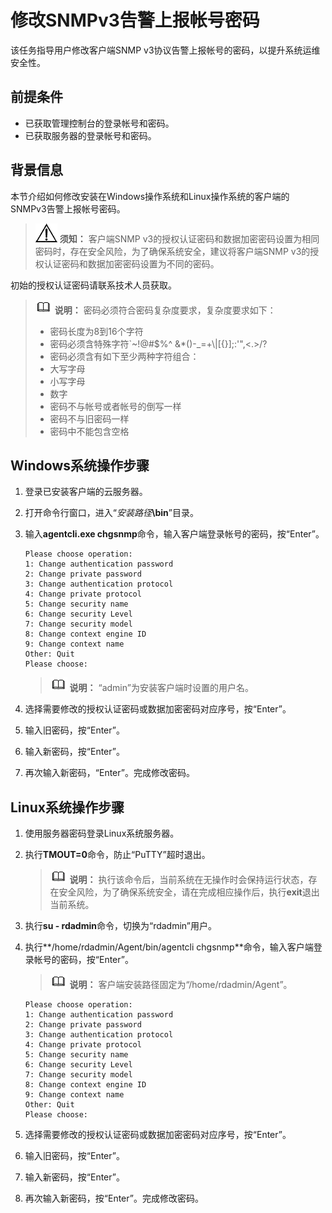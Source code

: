 # 修改SNMPv3告警上报帐号密码<a name="cbr_03_0043"></a>

该任务指导用户修改客户端SNMP v3协议告警上报帐号的密码，以提升系统运维安全性。

## 前提条件<a name="section1431331911012"></a>

-   已获取管理控制台的登录帐号和密码。
-   已获取服务器的登录帐号和密码。

## 背景信息<a name="section8483709169"></a>

本节介绍如何修改安装在Windows操作系统和Linux操作系统的客户端的SNMPv3告警上报帐号密码。

>![](public_sys-resources/icon-notice.gif) **须知：** 
>客户端SNMP v3的授权认证密码和数据加密密码设置为相同密码时，存在安全风险，为了确保系统安全，建议将客户端SNMP v3的授权认证密码和数据加密密码设置为不同的密码。

初始的授权认证密码请联系技术人员获取。

>![](public_sys-resources/icon-note.gif) **说明：** 
>密码必须符合密码复杂度要求，复杂度要求如下：
>-   密码长度为8到16个字符
>-   密码必须含特殊字符\`\~!@\#$%^ &\*\(\)-\_=+\\|\[\{\}\];:'",<.\>/?
>-   密码必须含有如下至少两种字符组合：
>    -   大写字母
>    -   小写字母
>    -   数字
>-   密码不与帐号或者帐号的倒写一样
>-   密码不与旧密码一样
>-   密码中不能包含空格

## Windows系统操作步骤<a name="section559135917224"></a>

1.  登录已安装客户端的云服务器。
2.  打开命令行窗口，进入“_安装路径_**\\bin**”目录。
3.  输入**agentcli.exe chgsnmp**命令，输入客户端登录帐号的密码，按“Enter”。

    ```
    Please choose operation: 
    1: Change authentication password 
    2: Change private password 
    3: Change authentication protocol 
    4: Change private protocol 
    5: Change security name 
    6: Change security Level 
    7: Change security model 
    8: Change context engine ID 
    9: Change context name 
    Other: Quit 
    Please choose:
    ```

    >![](public_sys-resources/icon-note.gif) **说明：** 
    >“admin”为安装客户端时设置的用户名。

4.  选择需要修改的授权认证密码或数据加密密码对应序号，按“Enter”。
5.  输入旧密码，按“Enter”。
6.  输入新密码，按“Enter”。
7.  再次输入新密码，“Enter”。完成修改密码。

## Linux系统操作步骤<a name="section366159192216"></a>

1.  使用服务器密码登录Linux系统服务器。
2.  执行**TMOUT=0**命令，防止“PuTTY”超时退出。

    >![](public_sys-resources/icon-note.gif) **说明：** 
    >执行该命令后，当前系统在无操作时会保持运行状态，存在安全风险，为了确保系统安全，请在完成相应操作后，执行**exit**退出当前系统。

3.  执行**su - rdadmin**命令，切换为“rdadmin”用户。
4.  执行**/home/rdadmin/Agent/bin/agentcli chgsnmp**命令，输入客户端登录帐号的密码，按“Enter”。

    >![](public_sys-resources/icon-note.gif) **说明：** 
    >客户端安装路径固定为“/home/rdadmin/Agent”。

    ```
    Please choose operation: 
    1: Change authentication password 
    2: Change private password 
    3: Change authentication protocol 
    4: Change private protocol 
    5: Change security name 
    6: Change security Level 
    7: Change security model 
    8: Change context engine ID 
    9: Change context name 
    Other: Quit 
    Please choose:
    ```

5.  选择需要修改的授权认证密码或数据加密密码对应序号，按“Enter”。
6.  输入旧密码，按“Enter”。
7.  输入新密码，按“Enter”。
8.  再次输入新密码，按“Enter”。完成修改密码。

